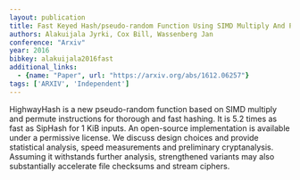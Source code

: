 ```yaml
---
layout: publication
title: Fast Keyed Hash/pseudo-random Function Using SIMD Multiply And Permute
authors: Alakuijala Jyrki, Cox Bill, Wassenberg Jan
conference: "Arxiv"
year: 2016
bibkey: alakuijala2016fast
additional_links:
  - {name: "Paper", url: "https://arxiv.org/abs/1612.06257"}
tags: ['ARXIV', 'Independent']
---
```

HighwayHash is a new pseudo-random function based on SIMD multiply and
permute instructions for thorough and fast hashing. It is 5.2 times as fast as
SipHash for 1 KiB inputs. An open-source implementation is available under a
permissive license. We discuss design choices and provide statistical analysis,
speed measurements and preliminary cryptanalysis. Assuming it withstands
further analysis, strengthened variants may also substantially accelerate file
checksums and stream ciphers.

